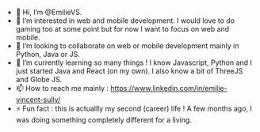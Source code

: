 - 👋 Hi, I’m @EmilieVS.
- 👀 I’m interested in web and mobile development. I would love to do gaming too at some point but for now I want to focus on web and mobile.
- 💞️ I’m looking to collaborate on web or mobile development mainly in Python, Java or JS. 
- 🌱 I’m currently learning so many things ! I know Javascript, Python and I just started Java and React (on my own). I also know a bit of ThreeJS and Globe JS.
- 📫 How to reach me mainly : https://www.linkedin.com/in/emilie-vincent-sully/ 
- ⚡ Fun fact : this is actuallly my second (career) life ! A few months ago, I was doing something completely different for a living. 



